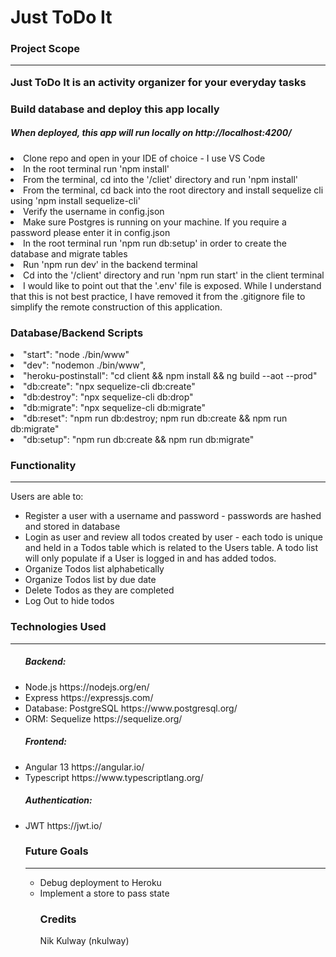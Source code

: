 # Just ToDo It



<h3>Project Scope</h>
<hr>

<p>Just ToDo It is an activity organizer for your everyday tasks</p>

<h3>Build database and deploy this app locally</h3>
<h5>When deployed, this app will run locally on http://localhost:4200/</h5>
<li>Clone repo and open in your IDE of choice - I use VS Code</li>
<li>In the root terminal run 'npm install'</li>
<li>From the terminal, cd into the '/cliet' directory and run 'npm install'</li>
<li>From the terminal, cd back into the root directory and install sequelize cli using 'npm install sequelize-cli'</li>
<li>Verify the username in config.json</li>
<li>Make sure Postgres is running on your machine.  If you require a password please enter it in config.json</li>
<li>In the root terminal run 'npm run db:setup' in order to create the database and migrate tables</li>
<li>Run 'npm run dev' in the backend terminal</li>
<li>Cd into the '/client' directory and run 'npm run start' in the client terminal</li>
<li>I would like to point out that the '.env' file is exposed.  While I understand that this is not best practice, I have removed it from the .gitignore file to simplify the remote construction of this application.</li>

<h3>Database/Backend Scripts</h3>
    <li>"start": "node ./bin/www"</li>
    <li>"dev": "nodemon ./bin/www",
    <li>"heroku-postinstall": "cd client && npm install && ng build --aot --prod"</li>
    <li>"db:create": "npx sequelize-cli db:create"</li>
    <li>"db:destroy": "npx sequelize-cli db:drop"</li>
    <li>"db:migrate": "npx sequelize-cli db:migrate"</li>
    <li>"db:reset": "npm run db:destroy; npm run db:create && npm run db:migrate"</li>
    <li>"db:setup": "npm run db:create && npm run db:migrate"</li>

<h3>Functionality</h3>
<hr>

<p>Users are able to:</p>
<ul>
<li>Register a user with a username and password - passwords are hashed and stored in database</li>
<li>Login as user and review all todos created by user - each todo is unique and held in a Todos table which is related to the Users table.  A todo list will only populate if a User is logged in and has added todos.</li>
<li>Organize Todos list alphabetically</li>
<li>Organize Todos list by due date</li>
<li>Delete Todos as they are completed</li>
<li>Log Out to hide todos</li>
</ul>

<h3>Technologies Used</h3>
<hr>
<ul>
<h5>Backend:</h5>
<li>Node.js https://nodejs.org/en/</li>
<li>Express https://expressjs.com/</li>
<li>Database: PostgreSQL https://www.postgresql.org/</li>
<li>ORM: Sequelize https://sequelize.org/</li>
<h5>Frontend:</h5>
<li>Angular 13 https://angular.io/</li>  
<li>Typescript https://www.typescriptlang.org/</li>
<h5>Authentication:</h5>
<li>JWT https://jwt.io/</li>

<h3>Future Goals</h3>
<hr>
<ul>
<li>Debug deployment to Heroku</li>
<li>Implement a store to pass state</li>


<h3>Credits</h3>
<p>
Nik Kulway (nkulway)</p>